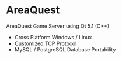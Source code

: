 AreaQuest
=========

AreaQuest Game Server using Qt 5.1  (C++) 

- Cross Platform Windows / Linux
- Customized TCP Protocol
- MySQL / PostgreSQL Database Portability

